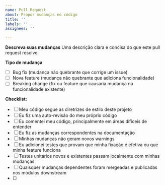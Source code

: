 ```yaml
---
name: Pull Request
about: Propor mudanças no código
title: ''
labels: ''
assignees: ''

---
```


**Descreva suas mudanças**
Uma descrição clara e concisa do que este pull request resolve.

**Tipo de mudança**
- [ ] Bug fix (mudança não quebrante que corrige um issue)
- [ ] Nova feature (mudança não quebrante que adiciona funcionalidade)
- [ ] Breaking change (fix ou feature que causaria mudança na funcionalidade existente)

**Checklist:**
- [ ] Meu código segue as diretrizes de estilo deste projeto
- [ ] Eu fiz uma auto-revisão do meu próprio código
- [ ] Eu comentei meu código, principalmente em áreas difíceis de entender
- [ ] Eu fiz as mudanças correspondentes na documentação
- [ ] Minhas mudanças não geram novos warnings
- [ ] Eu adicionei testes que provam que minha fixação é efetiva ou que minha feature funciona
- [ ] Testes unitários novos e existentes passam localmente com minhas mudanças
- [ ] Quaisquer mudanças dependentes foram mergeadas e publicadas nos módulos downstream
- [ ] 
